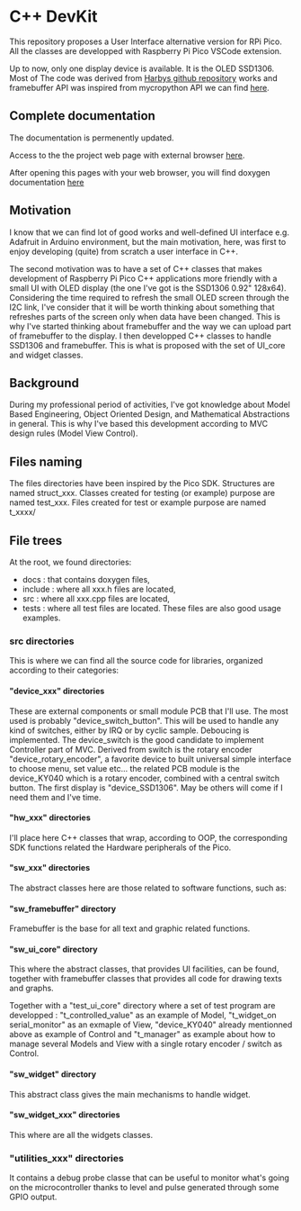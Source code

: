 # C++ DevKit
This repository proposes a User Interface alternative version for RPi Pico.
All the classes are developped with Raspberry Pi Pico VSCode extension. 

Up to now, only one display device is available. It is the OLED SSD1306. Most of The code was derived from [Harbys github repository](https://github.com/Harbys/pico-ssd1306) works and framebuffer API was inspired from mycropython API we can find [here](https://docs.micropython.org/en/latest/library/framebuf.html#module-framebuf).

## Complete documentation
The documentation is permenently updated.

Access to the the project web page with external browser [here](https://xiansnn.github.io/CPP_DevKit2/).

After opening this pages with your web browser, you will find doxygen documentation [here](docs/html/index.html)


## Motivation

I know that we can find lot of good works and well-defined UI interface e.g. Adafruit in Arduino environment, but the main motivation, here, was first to enjoy developing (quite) from scratch a user interface in C++.

The second motivation was to have a set of C++ classes that makes development of Raspberry Pi Pico C++ applications more friendly with a small UI with OLED display (the one I've got is the SSD1306 0.92" 128x64).
Considering the time required to refresh the small OLED screen through the I2C link, I've consider that it will be worth thinking about something that refreshes parts of the screen only when data have been changed. 
This is why I've started thinking about framebuffer and the way we can upload part of framebuffer to the display. I then developped C++ classes to handle SSD1306 and framebuffer. This is what is proposed with the set of UI_core and widget classes.

## Background
During my professional period of activities, I've got knowledge about Model Based Engineering, Object Oriented Design, and Mathematical Abstractions in general. This is why I've based this development according to MVC design rules (Model View Control).

## Files naming
The files directories have been inspired by the Pico SDK.
Structures are named struct_xxx.
Classes created for testing (or example) purpose are named test_xxx.
Files created for test or example purpose are named t_xxxx/

## File trees
At the root, we found directories:
-  docs : that contains doxygen files,
-  include : where all xxx.h files are located,
-  src : where all xxx.cpp files are located,
-  tests : where all test files are located. These files are also good usage examples. 

### src directories
This is where we can find all the source code for libraries, organized according to their categories:

#### "device_xxx" directories
These are external components or small module PCB that I'll use.
The most used is probably "device_switch_button". This will be used to handle any kind of switches, either by IRQ or by cyclic sample. Deboucing is implemented. The device_switch is the good candidate to implement Controller part of MVC.
Derived from switch is the rotary encoder "device_rotary_encoder", a favorite device to built universal simple interface to choose menu, set value etc... the related PCB module is the device_KY040 which is a rotary encoder, combined with a central switch button.
The first display is "device_SSD1306". May be others will come if I need them and I've time.

#### "hw_xxx" directories
I'll place here C++ classes that wrap, according to OOP, the corresponding SDK functions related the Hardware peripherals of the Pico.

#### "sw_xxx" directories
The abstract classes here are those related to software functions, such as:

#### "sw_framebuffer" directory
Framebuffer is the base for all text and graphic related functions.

#### "sw_ui_core" directory
This where the abstract classes, that provides UI facilities, can be found, together with framebuffer classes that provides all code for drawing texts and graphs.

Together with a "test_ui_core" directory where a set of test program are developped : "t_controlled_value" as an example of Model, "t_widget_on serial_monitor" as an exmaple of View, "device_KY040" already mentionned above as example of Control and "t_manager" as example about how to manage several Models and View with a single rotary encoder / switch as Control. 

#### "sw_widget" directory
This abstract class gives the main mechanisms to handle widget.

#### "sw_widget_xxx" directories
This where are all the widgets classes.

### "utilities_xxx" directories
It contains a debug probe classe that can be useful to monitor what's going on the microcontroller thanks to level and pulse generated through some GPIO output.












